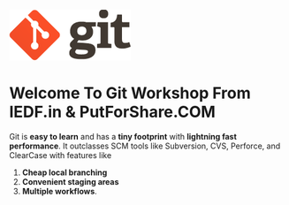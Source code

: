 ![](img/gitlogo2x.png)

# Welcome To Git Workshop From IEDF.in & PutForShare.COM 
Git is **easy to learn** and has a **tiny footprint** with **lightning fast performance**. It outclasses SCM tools like Subversion, CVS, Perforce, and ClearCase with features like 

1.  **Cheap local branching**
2.  **Convenient staging areas** 
3.  **Multiple workflows**. 

